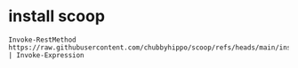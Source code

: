 # install scoop
```
Invoke-RestMethod https://raw.githubusercontent.com/chubbyhippo/scoop/refs/heads/main/install.ps1 | Invoke-Expression
```
